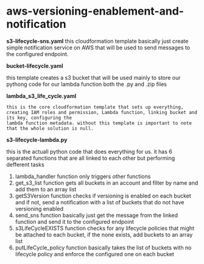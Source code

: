 # aws-versioning-enablement-and-notification

**s3-lifecycle-sns.yaml**
  this cloudformation template basically just create simple notification service on AWS that will be used to send messages to the configured endpoint.


  **bucket-lifecycle.yaml**

  this template creates a s3 bucket that will be used mainly to store our pythong code for our lambda function both the .py and .zip files


  **lambda_s3_life_cycle.yaml**

    this is the core cloudformation template that sets up everything, creating IAM roles and permission, Lambda function, linking bucket and its key, configuring the 
    lambda function metadata. without this template is important to note that the whole solution is null.

  **s3-lifecycle-lambda.py**

  this is the actuall python code that does everything for us. it has 6 separated functions that are all linked to each other but performing defferent tasks
  1. lambda_handler function only triggers other functions
  2. get_s3_list function gets all buckets in an account and filter by name and add them to an array list
  3. getS3Version function checks if versioning is enabled on each bucket and if not, send a notification with a list of buckets that do not have versioning enabled
  4. send_sns function basically just get the message from the linked function and send it to the configured endpoint
  5. s3LifeCycleEXISTS function checks for any lifecycle policies that might be attached to each bucket, if the none exists, add buckets to an array list
  6. putLifeCycle_policy function basically takes the list of buckets with no lifecycle policy and enforce the configured one on each bucket
